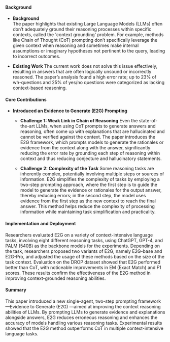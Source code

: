 #### Background
- **Background**       
The paper highlights that existing Large Language Models (LLMs) often don’t adequately ground their reasoning processes within specific contexts, called the 'context grounding' problem. For example, methods like Chain of Thought (CoT) prompting don’t specifically leverage the given context when reasoning and sometimes make internal assumptions or imaginary hypotheses not pertinent to the query, leading to incorrect outcomes.
    
- **Existing Work**
The current work does not solve this issue effectively, resulting in answers that are often logically unsound or incorrectly reasoned. The paper’s analysis found a high error rate; up to 23% of wh-questions and 25% of yes/no questions were categorized as lacking context-based reasoning.

#### Core Contributions
  - **Introduced an Evidence to Generate (E2G) Prompting**
    - **Challenge 1: Weak Link in Chain of Reasoning**
        Even the state-of-the-art LLMs, when using CoT prompts to generate answers and reasoning, often come up with explanations that are hallucinated and cannot be verified against the context. The paper introduces the E2G framework, which prompts models to generate the rationales or evidence from the context along with the answer, significantly reducing the error rate by grounding each step of reasoning within context and thus reducing conjecture and hallucinatory statements.
      
    - **Challenge 2: Complexity of the Task**
        Some reasoning tasks are inherently complex, potentially involving multiple steps or sources of information. E2G simplifies the complexity of tasks by employing a two-step prompting approach, where the first step is to guide the model to generate the evidence or rationales for the output answer, thereby reducing errors; in the second step, the model uses evidence from the first step as the new context to reach the final answer. This method helps reduce the complexity of processing information while maintaining task simplification and practicality.

#### Implementation and Deployment
Researchers evaluated E2G on a variety of context-intensive language tasks, involving eight different reasoning tasks, using ChatGPT, GPT-4, and PALM (540B) as the backbone models for the experiments. Depending on the task, researchers proposed two variants of E2G, namely E2G-base and E2G-Pro, and adjusted the usage of these methods based on the size of the task context. Evaluation on the DROP dataset showed that E2G performed better than CoT, with noticeable improvements in EM (Exact Match) and F1 scores. These results confirm the effectiveness of the E2G method in improving context-grounded reasoning abilities.

#### Summary
This paper introduced a new single-agent, two-step prompting framework—Evidence to Generate (E2G) —aimed at improving the context reasoning abilities of LLMs. By prompting LLMs to generate evidence and explanations alongside answers, E2G reduces erroneous reasoning and enhances the accuracy of models handling various reasoning tasks. Experimental results showed that the E2G method outperforms CoT in multiple context-intensive language tasks.